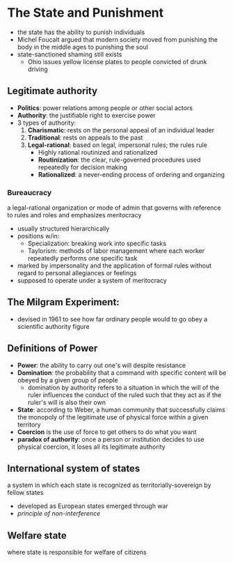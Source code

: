 # The State and Punishment
- the state has the ability to punish individuals
- Michel Foucalt argued that modern society moved from punishing the body in the middle ages to punishing the soul
- state-sanctioned shaming still exists
	- Ohio issues yellow license plates to people convicted of drunk driving
## Legitimate authority
- **Politics**: power relations among people or other social actors
- **Authority**: the justifiable right to exercise power
- 3 types of authority:
	1. **Charismatic**: rests on the personal appeal of an individual leader
	2. **Traditional**: rests on appeals to the past
	3. **Legal-rational**: based on legal, impersonal rules; the rules rule
		- Highly rational routinized and rationalized
		- **Routinization**: the clear, rule-governed procedures used repeatedly for decision making
		- **Rationalized**: a never-ending process of ordering and organizing
### Bureaucracy
a legal-rational organization or mode of admin that governs with reference to rules and roles and emphasizes meritocracy
- usually structured hierarchically
- positions w/in:
	- Specialization: breaking work into specific tasks
	- Taylorism: methods of labor management where each worker repeatedly performs one specific task
- marked by impersonality and the application of formal rules without regard to personal allegiances or feelings
- supposed to operate under a system of meritocracy
## The Milgram Experiment:
- devised in 1961 to see how far ordinary people would to go obey a scientific authority figure
## Definitions of Power
- **Power**: the ability to carry out one's will despite resistance
- **Domination**: the probability that a command with specific content will be obeyed by a given group of people
	- domination by authority refers to a situation in which the will of the ruler influences the conduct of the ruled such that they act as if the ruler's will is also their own
- **State**: according to Weber, a human community that successfully claims the monopoly of the legitimate use of physical force within a given territory
- **Coercion** is the use of force to get others to do what you want
- **paradox of authority**: once a person or institution decides to use physical coercion, it loses all its legitimate authority
## International system of states
a system in which each state is recognized as territorially-sovereign by fellow states
- developed as European states emerged through war
- *principle of non-interference*
## Welfare state
where state is responsible for welfare of citizens
